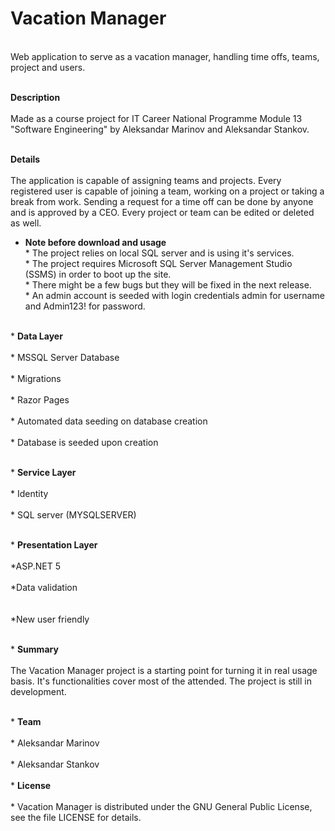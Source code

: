 # Vacation Manager
<br>Web application to serve as a vacation manager, handling time offs, teams, project and users.<br/>

<br>**Description**<br/>
<br>Made as a course project for IT Career National Programme Module 13 "Software Engineering" by Aleksandar Marinov and Aleksandar Stankov.<br/>

<br>**Details**<br/>
<br>The application is capable of assigning teams and projects. Every registered user is capable of joining a team, working on a project or taking a break from work. Sending a request for a time off can be done by anyone and is approved by a CEO. Every project or team can be edited or deleted as well.<br/>

* **Note before download and usage**<br/>
		* The project relies on local SQL server and is using it's services.<br/>
		* The project requires Microsoft SQL Server Management Studio (SSMS) in order to boot up the site.<br/>
		* There might be a few bugs but they will be fixed in the next release.<br/>
		* An admin account is seeded with login credentials admin for username and Admin123! for password.<br/>

<br>* **Data Layer**<br/>
		<br>* MSSQL Server Database<br/>
		<br>* Migrations<br/>
		<br>* Razor Pages<br/>
		<br>* Automated data seeding on database creation<br/>
		<br>* Database is seeded upon creation<br/>

<br>* **Service Layer**<br/>
		<br>* Identity<br/>
		<br>* SQL server (MYSQLSERVER)<br/>
	
<br>* **Presentation Layer**<br/>
		<br>*ASP.NET 5<br/>
		<br>*Data validation<br/>	
		<br>*New user friendly<br/>

<br>* **Summary**<br/>
<br>The Vacation Manager project is a starting point for turning it in real usage basis. It's functionalities cover most of the attended. The project is still in development.<br/>

<br>* **Team**<br/>
		<br>* Aleksandar Marinov<br/>
		<br>* Aleksandar Stankov<br/>
<br>* **License**<br/>
		<br>* Vacation Manager is distributed under the GNU General Public License, see the file LICENSE for details.<br/>

